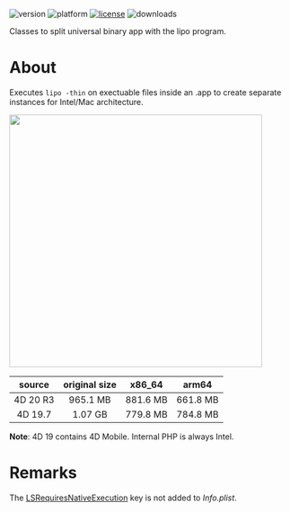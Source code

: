 ![version](https://img.shields.io/badge/version-20%2B-E23089)
![platform](https://img.shields.io/static/v1?label=platform&message=mac-intel%20|%20mac-arm&color=blue)
[![license](https://img.shields.io/github/license/miyako/4d-class-lipo)](LICENSE)
![downloads](https://img.shields.io/github/downloads/miyako/4d-class-lipo/total)

Classes to split universal binary app with the lipo program.

 # About

 Executes `lipo -thin` on exectuable files inside an .app to create separate instances for Intel/Mac architecture.

<img src="https://github.com/miyako/4d-class-lipo/assets/1725068/aa8e671c-801a-41b6-b52a-e8dce83b9939" width="450" />

|source|original size|x86_64|arm64|
|:-:|:-:|:-:|:-:|
|4D 20 R3|965.1 MB|881.6 MB|661.8 MB|
|4D 19.7|1.07 GB|779.8 MB|784.8 MB|

**Note**: 4D 19 contains 4D Mobile. Internal PHP is always Intel.

# Remarks

The [LSRequiresNativeExecution](https://developer.apple.com/documentation/bundleresources/information_property_list/lsrequiresnativeexecution) key is not added to *Info.plist*.
